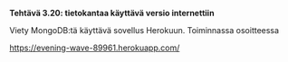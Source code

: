 **Tehtävä 3.20: tietokantaa käyttävä versio internettiin**

Viety MongoDB:tä käyttävä sovellus Herokuun. Toiminnassa osoitteessa

https://evening-wave-89961.herokuapp.com/
